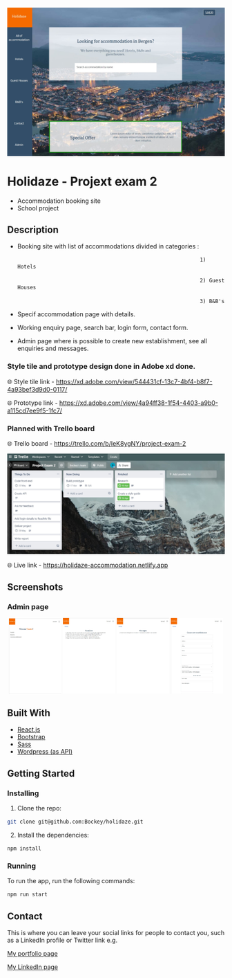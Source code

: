 



![Home page](readme-images/holidaze-home.jpg)

# Holidaze - Projext exam 2

- Accommodation booking site
- School project

## Description

- Booking site with list of accommodations divided in categories :

                                                                 1) Hotels

                                                                 2) Guest Houses
                                                                 
                                                                 3) B&B's
    
- Specif accommodation page with details.

- Working enquiry page, search bar, login form, contact form.

- Admin page where is possible to create new establishment, see all enquiries and messages.

### Style tile and prototype design done in Adobe xd done.

:globe_with_meridians: Style tile link - https://xd.adobe.com/view/544431cf-13c7-4bf4-b8f7-4a93bef3d9d0-0117/

:globe_with_meridians: Prototype link - https://xd.adobe.com/view/4a94ff38-1f54-4403-a9b0-a115cd7ee9f5-1fc7/

### Planned with Trello board

:globe_with_meridians: Trello board - https://trello.com/b/IeK8ygNY/project-exam-2

![](readme-images/trello-pe3.jpg)

:globe_with_meridians: Live link - https://holidaze-accommodation.netlify.app

## Screenshots

### Admin page
<div align="center"> 
  <img alt="admin-page" src="readme-images/admin_page.jpg" width="24%" />
  <img alt="admin-enq" src="readme-images/admin_enq_page.jpg" width="24%" />
  <img alt="admin-message" src="readme-images/admin_message_page.jpg" width="24%" />
  <img alt="admin-est" src="readme-images/admin_new_est_page.jpg" width="24%" />
</div>

## Built With


- [React.js](https://reactjs.org/)
- [Bootstrap](https://getbootstrap.com)
- [Sass](https://sass-lang.com)
- [Wordpress (as API)](https://developer.wordpress.org/rest-api/)

## Getting Started

### Installing


1. Clone the repo:

```bash
git clone git@github.com:Bockey/holidaze.git
```

2. Install the dependencies:

```
npm install
```

### Running

To run the app, run the following commands:

```bash
npm run start
```


## Contact

This is where you can leave your social links for people to contact you, such as a LinkedIn profile or Twitter link e.g.

[My portfolio page](https://bockey.one/)

[My LinkedIn page](https://www.linkedin.com/in/boris-gudelj-a535091b4/)


